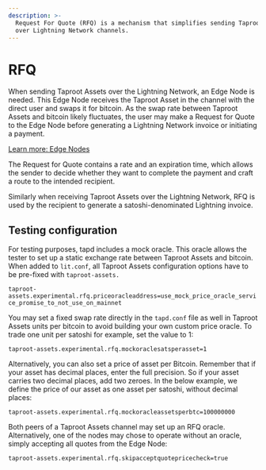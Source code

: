 ```yaml
---
description: >-
  Request For Quote (RFQ) is a mechanism that simplifies sending Taproot Assets
  over Lightning Network channels.
---
```


# RFQ

When sending Taproot Assets over the Lightning Network, an Edge Node is needed. This Edge Node receives the Taproot Asset in the channel with the direct user and swaps it for bitcoin. As the swap rate between Taproot Assets and bitcoin likely fluctuates, the user may make a Request for Quote to the Edge Node before generating a Lightning Network invoice or initiating a payment.

[Learn more: Edge Nodes](../../the-lightning-network/taproot-assets/edge-nodes.md)

The Request for Quote contains a rate and an expiration time, which allows the sender to decide whether they want to complete the payment and craft a route to the intended recipient.

Similarly when receiving Taproot Assets over the Lightning Network, RFQ is used by the recipient to generate a satoshi-denominated Lightning invoice.

## Testing configuration

For testing purposes, tapd includes a mock oracle. This oracle allows the tester to set up a static exchange rate between Taproot Assets and bitcoin. When added to `lit.conf`, all Taproot Assets configuration options have to be pre-fixed with `taproot-assets.`

`taproot-assets.experimental.rfq.priceoracleaddress=use_mock_price_oracle_service_promise_to_not_use_on_mainnet`

You may set a fixed swap rate directly in the `tapd.conf` file as well in Taproot Assets units per bitcoin to avoid building your own custom price oracle. To trade one unit per satoshi for example, set the value to 1:

`taproot-assets.experimental.rfq.mockoraclesatsperasset=1`

Alternatively, you can also set a price of asset per Bitcoin. Remember that if your asset has decimal places, enter the full precision. So if your asset carries two decimal places, add two zeroes. In the below example, we define the price of our asset as one asset per satoshi, without decimal places:

`taproot-assets.experimental.rfq.mockoracleassetsperbtc=100000000`

Both peers of a Taproot Assets channel may set up an RFQ oracle. Alternatively, one of the nodes may chose to operate without an oracle, simply accepting all quotes from the Edge Node:

`taproot-assets.experimental.rfq.skipacceptquotepricecheck=true`
